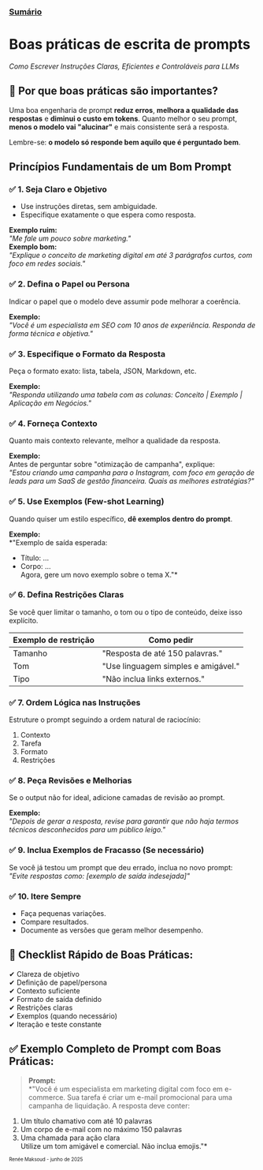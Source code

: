 ### [Sumário](<https://maksoud.github.io/Sumário>)

# Boas práticas de escrita de prompts

*Como Escrever Instruções Claras, Eficientes e Controláveis para LLMs*

## 🎯 Por que boas práticas são importantes?

Uma boa engenharia de prompt **reduz erros**, **melhora a qualidade das respostas** e **diminui o custo em tokens**. Quanto melhor o seu prompt, **menos o modelo vai "alucinar"** e mais consistente será a resposta.

Lembre-se: **o modelo só responde bem aquilo que é perguntado bem**.


## Princípios Fundamentais de um Bom Prompt

### ✅ 1. **Seja Claro e Objetivo**

- Use instruções diretas, sem ambiguidade.
- Especifique exatamente o que espera como resposta.

**Exemplo ruim:**  
_"Me fale um pouco sobre marketing."_  
**Exemplo bom:**  
_"Explique o conceito de marketing digital em até 3 parágrafos curtos, com foco em redes sociais."_

### ✅ 2. **Defina o Papel ou Persona**

Indicar o papel que o modelo deve assumir pode melhorar a coerência.

**Exemplo:**  
_"Você é um especialista em SEO com 10 anos de experiência. Responda de forma técnica e objetiva."_

### ✅ 3. **Especifique o Formato da Resposta**

Peça o formato exato: lista, tabela, JSON, Markdown, etc.

**Exemplo:**  
_"Responda utilizando uma tabela com as colunas: Conceito | Exemplo | Aplicação em Negócios."_

### ✅ 4. **Forneça Contexto**

Quanto mais contexto relevante, melhor a qualidade da resposta.

**Exemplo:**  
Antes de perguntar sobre "otimização de campanha", explique:  
_"Estou criando uma campanha para o Instagram, com foco em geração de leads para um SaaS de gestão financeira. Quais as melhores estratégias?"_

### ✅ 5. **Use Exemplos (Few-shot Learning)**

Quando quiser um estilo específico, **dê exemplos dentro do prompt**.

**Exemplo:**  
*"Exemplo de saída esperada:

- Título: …
- Corpo: …  
    Agora, gere um novo exemplo sobre o tema X."*

### ✅ 6. **Defina Restrições Claras**

Se você quer limitar o tamanho, o tom ou o tipo de conteúdo, deixe isso explícito.

|Exemplo de restrição|Como pedir|
|---|---|
|Tamanho|"Resposta de até 150 palavras."|
|Tom|"Use linguagem simples e amigável."|
|Tipo|"Não inclua links externos."|

### ✅ 7. **Ordem Lógica nas Instruções**

Estruture o prompt seguindo a ordem natural de raciocínio:

1. Contexto
2. Tarefa
3. Formato
4. Restrições

### ✅ 8. **Peça Revisões e Melhorias**

Se o output não for ideal, adicione camadas de revisão ao prompt.

**Exemplo:**  
_"Depois de gerar a resposta, revise para garantir que não haja termos técnicos desconhecidos para um público leigo."_

### ✅ 9. **Inclua Exemplos de Fracasso (Se necessário)**

Se você já testou um prompt que deu errado, inclua no novo prompt:  
_"Evite respostas como: [exemplo de saída indesejada]"_

### ✅ 10. **Itere Sempre**

- Faça pequenas variações.
- Compare resultados.
- Documente as versões que geram melhor desempenho.

## 📌 Checklist Rápido de Boas Práticas:

✔ Clareza de objetivo  
✔ Definição de papel/persona  
✔ Contexto suficiente  
✔ Formato de saída definido  
✔ Restrições claras  
✔ Exemplos (quando necessário)  
✔ Iteração e teste constante

## ✅ Exemplo Completo de Prompt com Boas Práticas:

> **Prompt:**  
> *"Você é um especialista em marketing digital com foco em e-commerce. Sua tarefa é criar um e-mail promocional para uma campanha de liquidação. A resposta deve conter:

1. Um título chamativo com até 10 palavras
2. Um corpo de e-mail com no máximo 150 palavras
3. Uma chamada para ação clara  
    Utilize um tom amigável e comercial. Não inclua emojis."*



<sup><sub>
Renée Maksoud - junho de 2025
</sub></sup>